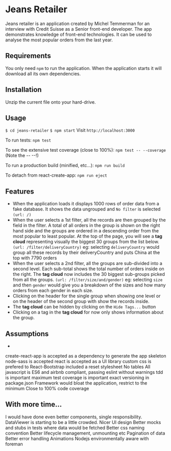 # Jeans Retailer

Jeans retailer is an application created by Michel Temmerman for an interview with Credit Suisse as a Senior front-end developer.
The app demonstrates knowledge of front-end technologies.
It can be used to analyse the most popular orders from the last year.

## Requirements
You only need `npm` to run the application. When the application starts it will download all its own dependencies.

## Installation
Unzip the current file onto your hard-drive.

## Usage
`$ cd jeans-retailer`
`$ npm start`
Visit `http://localhost:3000`

To run tests:
`npm test`

To see the extensive test coverage (close to 100%):
`npm test -- --coverage` (Note the -- --!)

To run a production build (minified, etc...):
`npm run build`

To detach from react-create-app:
`npm run eject`


## Features
- When the application loads it displays 1000 rows of order data from a fake database.
It shows the data ungrouped and `No filter` is selected `(url: /)`
- When the user selects a 1st filter, all the records are then grouped by the field in the filter.
A total of all orders in the group is shown on the right hand side and the groups are ordered in a descending order from the most popular to least popular.
At the top of the page, you will see a __tag cloud__ representing visually the biggest 30 groups from the list below. `(url: /filter/deliveryCountry)`
eg: selecting `deliveryCountry` would group all these records by their deliveryCountry and puts China at the top with 7790 orders
- When the user selects a 2nd filter, all the groups are sub-divided into a second level.
Each sub-total shows the total number of orders inside on the right.
The __tag cloud__ now includes the 30 biggest sub-groups picked from all the groups. `(url: /filter/size/and/gender)`
eg: selecting `size` and then `gender` would give you a breakdown of the sizes and how many orders from each gender in each size.
- Clicking on the header for the single group when showing one level or on the header of the second group with show the records inside.
- The __tag cloud__ can be hidden by clicking on the `Hide Tags...` button
- Clicking on a tag in the __tag cloud__ for now only shows information about the group.

## Assumptions
-
create-react-app is accepted as a dependency to generate the app skeleton
node-sass is accepted
react is accepted as a UI library
custom css is prefered to React-Bootstrap
included a reset stylesheet
No tables
All javascript is ES6 and airbnb compliant, passing eslint without warnings
tdd is important
maximum test coverage is important
exact versioning in package.json
Framework would bloat the application, restrict to the minimum
Close to 100% code coverage

## With more time...

I would have done even better components, single responsibility. DataViewer is starting to be a little crowded.
Nicer UI design
Better mocks and stubs in tests where data would be fetched
Better css naming convention
Better lifecycle management, unmounting etc
Pagination of data
Better error handling
Animations
Nodejs environmentally aware with foreman
